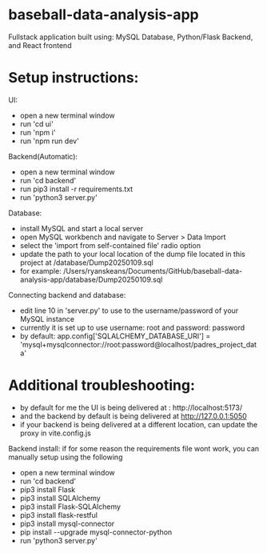 # baseball-data-analysis-app

Fullstack application built using: MySQL Database, Python/Flask Backend, and React frontend

# Setup instructions:

UI:

-   open a new terminal window
-   run 'cd ui'
-   run 'npm i'
-   run 'npm run dev'

Backend(Automatic):

-   open a new terminal window
-   run 'cd backend'
-   run pip3 install -r requirements.txt
-   run 'python3 server.py'

Database:

-   install MySQL and start a local server
-   open MySQL workbench and navigate to Server > Data Import
-   select the 'import from self-contained file' radio option
-   update the path to your local location of the dump file located in this project at /database/Dump20250109.sql
-   for example: /Users/ryanskeans/Documents/GitHub/baseball-data-analysis-app/database/Dump20250109.sql

Connecting backend and database:

-   edit line 10 in 'server.py' to use to the username/password of your MySQL instance
-   currently it is set up to use username: root and password: password
-   by default: app.config['SQLALCHEMY_DATABASE_URI'] = 'mysql+mysqlconnector://root:password@localhost/padres_project_data'

# Additional troubleshooting:

-   by default for me the UI is being delivered at : http://localhost:5173/
-   and the backend by default is being delivered at http://127.0.0.1:5050
-   if your backend is being delivered at a different location, can update the proxy in vite.config.js

Backend install: if for some reason the requirements file wont work, you can manually setup using the following

-   open a new terminal window
-   run 'cd backend'
-   pip3 install Flask
-   pip3 install SQLAlchemy
-   pip3 install Flask-SQLAlchemy
-   pip3 install flask-restful
-   pip3 install mysql-connector
-   pip install --upgrade mysql-connector-python
-   run 'python3 server.py'
